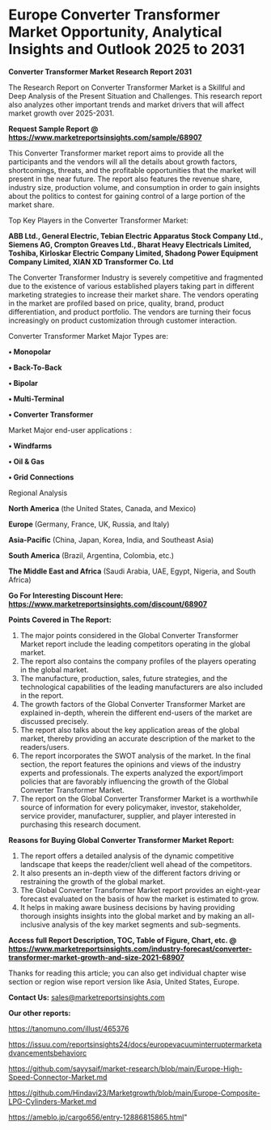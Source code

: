  # Europe Converter Transformer Market Opportunity, Analytical Insights and Outlook 2025 to 2031

<strong>Converter Transformer Market Research Report 2031</strong>

The Research Report on Converter Transformer Market is a Skillful and Deep Analysis of the Present Situation and Challenges. This research report also analyzes other important trends and market drivers that will affect market growth over 2025-2031.

<strong>Request Sample Report @ <a href=https://www.marketreportsinsights.com/sample/68907>https://www.marketreportsinsights.com/sample/68907</a></strong>

This Converter Transformer market report aims to provide all the participants and the vendors will all the details about growth factors, shortcomings, threats, and the profitable opportunities that the market will present in the near future. The report also features the revenue share, industry size, production volume, and consumption in order to gain insights about the politics to contest for gaining control of a large portion of the market share.

Top Key Players in the Converter Transformer Market:

<strong>ABB Ltd., General Electric, Tebian Electric Apparatus Stock Company Ltd., Siemens AG, Crompton Greaves Ltd., Bharat Heavy Electricals Limited, Toshiba, Kirloskar Electric Company Limited, Shadong Power Equipment Company Limited, XIAN XD Transformer Co. Ltd</strong>

The Converter Transformer Industry is severely competitive and fragmented due to the existence of various established players taking part in different marketing strategies to increase their market share. The vendors operating in the market are profiled based on price, quality, brand, product differentiation, and product portfolio. The vendors are turning their focus increasingly on product customization through customer interaction.

Converter Transformer Market Major Types are:

<strong>• Monopolar

• Back-To-Back

• Bipolar

• Multi-Terminal

• Converter Transformer</strong>

Market Major end-user applications :

<strong>• Windfarms

• Oil & Gas

• Grid Connections</strong>

Regional Analysis

</u><strong><b>North America</b></strong> (the United States, Canada, and Mexico)

<strong><b>Europe </b></strong>(Germany, France, UK, Russia, and Italy)

<strong><b>Asia-Pacific</b></strong> (China, Japan, Korea, India, and Southeast Asia)

<strong><b>South America</b></strong> (Brazil, Argentina, Colombia, etc.)

<strong><b>The Middle East and Africa</b></strong> (Saudi Arabia, UAE, Egypt, Nigeria, and South Africa)

<strong>Go For Interesting Discount Here: <a href=https://www.marketreportsinsights.com/discount/68907>https://www.marketreportsinsights.com/discount/68907</a></strong>

<strong>Points Covered in The Report:</strong>
<ol>
  <li>The major points considered in the Global Converter Transformer Market report include the leading competitors operating in the global market.</li>
  <li>The report also contains the company profiles of the players operating in the global market.</li>
  <li>The manufacture, production, sales, future strategies, and the technological capabilities of the leading manufacturers are also included in the report.</li>
  <li>The growth factors of the Global Converter Transformer Market are explained in-depth, wherein the different end-users of the market are discussed precisely.</li>
  <li>The report also talks about the key application areas of the global market, thereby providing an accurate description of the market to the readers/users.</li>
  <li>The report incorporates the SWOT analysis of the market. In the final section, the report features the opinions and views of the industry experts and professionals. The experts analyzed the export/import policies that are favorably influencing the growth of the Global Converter Transformer Market.</li>
  <li>The report on the Global Converter Transformer Market is a worthwhile source of information for every policymaker, investor, stakeholder, service provider, manufacturer, supplier, and player interested in purchasing this research document.</li>
</ol>
<strong>Reasons for Buying Global Converter Transformer Market Report:</strong>

<ol>
  <li>The report offers a detailed analysis of the dynamic competitive landscape that keeps the reader/client well ahead of the competitors.</li>
  <li>It also presents an in-depth view of the different factors driving or restraining the growth of the global market.</li>
  <li>The Global Converter Transformer Market report provides an eight-year forecast evaluated on the basis of how the market is estimated to grow.</li>
  <li>It helps in making aware business decisions by having providing thorough insights insights into the global market and by making an all-inclusive analysis of the key market segments and sub-segments.</li>
</ol>
<strong>Access full Report Description, TOC, Table of Figure, Chart, etc. @ <a href=https://www.marketreportsinsights.com/industry-forecast/converter-transformer-market-growth-and-size-2021-68907>https://www.marketreportsinsights.com/industry-forecast/converter-transformer-market-growth-and-size-2021-68907</a></strong>


Thanks for reading this article; you can also get individual chapter wise section or region wise report version like Asia, United States, Europe.

<strong>Contact Us:</strong>
sales@marketreportsinsights.com

<strong>Our other reports:</strong>

<a href=https://tanomuno.com/illust/465376>https://tanomuno.com/illust/465376</a>

<a href=https://issuu.com/reportsinsights24/docs/europevacuuminterruptermarketadvancementsbehaviorc>https://issuu.com/reportsinsights24/docs/europevacuuminterruptermarketadvancementsbehaviorc</a>

<a href=https://github.com/sayysaif/market-research/blob/main/Europe-High-Speed-Connector-Market.md>https://github.com/sayysaif/market-research/blob/main/Europe-High-Speed-Connector-Market.md</a>

<a href=https://github.com/Hindavi23/Marketgrowth/blob/main/Europe-Composite-LPG-Cylinders-Market.md>https://github.com/Hindavi23/Marketgrowth/blob/main/Europe-Composite-LPG-Cylinders-Market.md</a>

<a href=https://ameblo.jp/cargo656/entry-12886815865.html>https://ameblo.jp/cargo656/entry-12886815865.html</a>"
